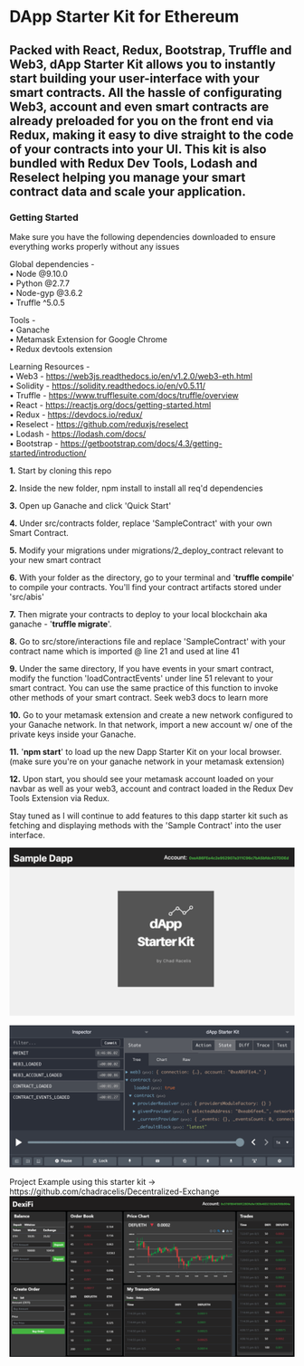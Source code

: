 <h1>DApp Starter Kit for Ethereum</h2> 
<p></p>
<h2>
  Packed with React, Redux, Bootstrap, Truffle and Web3, dApp Starter Kit allows you to instantly start building your user-interface with   your smart   contracts. All the hassle of configurating Web3, account and even smart contracts are already preloaded for you on the       front end via Redux, making it easy to dive straight to the code of your contracts into your UI. This kit is also bundled with Redux   Dev Tools, Lodash and Reselect helping you manage your smart contract data and scale your application.
</h2>
<p></p>
<h3> Getting Started </h3>

Make sure you have the following dependencies downloaded to ensure everything works properly without any issues

Global dependencies - </br>
•	Node @9.10.0 </br>
•	Python @2.7.7 </br>
•	Node-gyp @3.6.2 </br>
•	Truffle ^5.0.5 </br>

Tools - </br>
•	Ganache </br>
•	Metamask Extension for Google Chrome </br>
•	Redux devtools extension </br>

Learning Resources - </br>
•	Web3 - https://web3js.readthedocs.io/en/v1.2.0/web3-eth.html </br>
• Solidity - https://solidity.readthedocs.io/en/v0.5.11/ </br>
•	Truffle - https://www.trufflesuite.com/docs/truffle/overview </br>
• React - https://reactjs.org/docs/getting-started.html </br>
• Redux - https://devdocs.io/redux/ </br>
• Reselect - https://github.com/reduxjs/reselect </br>
•	Lodash - https://lodash.com/docs/ </br>
•	Bootstrap - https://getbootstrap.com/docs/4.3/getting-started/introduction/ </br>

<p></p>

<strong>1.</strong> Start by cloning this repo </br>

<strong>2.</strong> Inside the new folder, npm install to install all req'd dependencies </br>

<strong>3.</strong> Open up Ganache and click 'Quick Start' </br>

<strong>4.</strong> Under src/contracts folder, replace 'SampleContract' with your own Smart Contract. </br>

<strong>5.</strong> Modify your migrations under migrations/2_deploy_contract relevant to your new smart contract </br>

<strong>6.</strong> With your folder as the directory, go to your terminal and '<strong>truffle compile</strong>' to compile your contracts. You'll find your contract artifacts stored under 'src/abis' </br>

<strong>7.</strong> Then migrate your contracts to deploy to your local blockchain aka ganache - '<strong>truffle migrate</strong>'. </br>

<strong>8.</strong> Go to src/store/interactions file and replace 'SampleContract' with your contract name which is imported @ line 21 and used at line 41 </br>

<strong>9.</strong> Under the same directory, If you have events in your smart contract, modify the function 'loadContractEvents' under line 51 relevant to your smart contract. You can use the same practice of this function to invoke other methods of your smart contract. Seek web3 docs to learn more </br>

<strong>10.</strong> Go to your metamask extension and create a new network configured to your Ganache network. In that network, import a new account w/ one of the private keys inside your Ganache. </br>

<strong>11.</strong> '<strong>npm start</strong>' to load up the new Dapp Starter Kit on your local browser. (make sure you're on your ganache network in your metamask extension) </br>

<strong>12.</strong> Upon start, you should see your metamask account loaded on your navbar as well as your web3, account and contract loaded in the Redux Dev Tools Extension via Redux. </br>

<p>
 Stay tuned as I will continue to add features to this dapp starter kit such as fetching and displaying methods with the 'Sample Contract' into the user interface. </br>
</p>
  
<p></p>
<img src="./screenshots/screenshot1.png">
<p></p>
<img src="./screenshots/screenshot2.png">

<p>
  Project Example using this starter kit -> https://github.com/chadracelis/Decentralized-Exchange </br>
  <img src="./screenshots/screenshot3.png">
</p>


  
